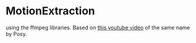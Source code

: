 # MotionExtraction

using the ffmpeg libraries.
Based on [this youtube video](https://www.youtube.com/watch?v=NSS6yAMZF78 'Motion Extraction') of the same name by Posy.
